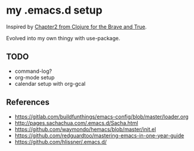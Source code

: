 # my .emacs.d setup #

Inspired by [Chapter2 from Clojure for the Brave and True](http://www.braveclojure.com/basic-emacs/). 

Evolved into my own thingy with use-package. 

## TODO ##
* command-log?
* org-mode setup
* calendar setup with org-gcal
## References ##
* https://gitlab.com/buildfunthings/emacs-config/blob/master/loader.org
* http://pages.sachachua.com/.emacs.d/Sacha.html
* https://github.com/waymondo/hemacs/blob/master/init.el
* https://github.com/redguardtoo/mastering-emacs-in-one-year-guide
* https://github.com/hlissner/.emacs.d/
